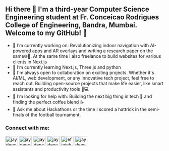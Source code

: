 ## Hi there 👋 I'm a third-year Computer Science Engineering student at Fr. Conceicao Rodrigues College of Engineering, Bandra, Mumbai. Welcome to my GitHub! 🚀
- 🔭 I’m currently working on: Revolutionizing indoor navigation with AI-powered apps and AR overlays  and writing a research paper on the same🌐📍. At the same time I also freelance to build websites for various clients in Next.js
- 🌱 I’m currently learning Next.js, Three.js and python
- 👯 I'm always open to collaboration on exciting projects. Whether it's AI/ML, web development, or any innovative tech project, feel free to reach out.  Building open-source projects that make life easier, like smart assistants and productivity tools 🌟💻
- 🤔 I’m looking for help with: Building the next big thing in tech 🚀 and finding the perfect coffee blend ☕
- 💬 Ask me about Hackathons or the time I scored a hattrick in the semi-finals of the football tournament.
<h3 align="left">Connect with me:</h3>
<p align="left">
<a href="https://dev.to/jayden_colaco_8183239c198" target="blank"><img align="center" src="https://raw.githubusercontent.com/rahuldkjain/github-profile-readme-generator/master/src/images/icons/Social/devto.svg" alt="jaydencolaco" height="30" width="40" /></a>
<a href="https://x.com/ColacoJayden" target="blank"><img align="center" src="https://raw.githubusercontent.com/rahuldkjain/github-profile-readme-generator/master/src/images/icons/Social/twitter.svg" alt="jaydencolaco" height="30" width="40" /></a>
<a href="https://www.linkedin.com/in/jayden-colaco/" target="blank"><img align="center" src="https://raw.githubusercontent.com/rahuldkjain/github-profile-readme-generator/master/src/images/icons/Social/linked-in-alt.svg" alt="jaydencolaco" height="30" width="40" /></a>
<a href="https://www.instagram.com/jaydencolaco/" target="blank"><img align="center" src="https://raw.githubusercontent.com/rahuldkjain/github-profile-readme-generator/master/src/images/icons/Social/instagram.svg" alt="jaydencolaco" height="30" width="40" /></a>
<a href="https://www.hackerrank.com/jefinjohn3273" target="blank"><img align="center" src="https://raw.githubusercontent.com/rahuldkjain/github-profile-readme-generator/master/src/images/icons/Social/hackerrank.svg" alt="jefinjohn3273" height="30" width="40" /></a>
<a href="https://www.leetcode.com/jefin john" target="blank"><img align="center" src="https://raw.githubusercontent.com/rahuldkjain/github-profile-readme-generator/master/src/images/icons/Social/leet-code.svg" alt="jaydencolaco" height="30" width="40" /></a>
</p>


<!--
**jaydencolaco/jaydencolaco** is a ✨ _special_ ✨ repository because its `README.md` (this file) appears on your GitHub profile.

Here are some ideas to get you started:


-->
